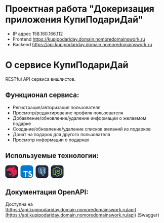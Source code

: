 # Проектная работа "Докеризация приложения КупиПодариДай"

- IP адрес 158.160.166.112
- Frontend https://kupipodariday.domain.nomoredomainswork.ru
- Backend https://api.kupipodariday.domain.nomoredomainswork.ru

# О сервисе КупиПодариДай

RESTful API сервиса вишлистов.

## Функционал сервиса:

- Регистрация/авторизация пользователя
- Просмотр/редактирование профиля пользователя
- Добавление/обновление/удаление информации о желаемом подарке
- Создание/обновление/удаление списков желаний из подарков
- Донат на подарок для другого пользователя
- Просмотр информации о подарках

## Используемые технологии:

<div>
  <img src="https://raw.githubusercontent.com/tandpfun/skill-icons/59059d9d1a2c092696dc66e00931cc1181a4ce1f/icons/NestJS-Dark.svg" title="NestJS" alt="NestJS" width="40" height="40"/>&nbsp;
  <img src="https://raw.githubusercontent.com/tandpfun/skill-icons/d1c752b99bb25a0e5aa363bae1db2809173ee966/icons/TypeScript.svg" title="TypeScript" alt="TypeScript" width="40" height="40"/>&nbsp;
  <img src="https://raw.githubusercontent.com/tandpfun/skill-icons/59059d9d1a2c092696dc66e00931cc1181a4ce1f/icons/PostgreSQL-Dark.svg"  title="PostgreSQL" alt="PostgreSQL" width="40" height="40"/>&nbsp;
  <img src="https://raw.githubusercontent.com/tandpfun/skill-icons/59059d9d1a2c092696dc66e00931cc1181a4ce1f/icons/NodeJS-Dark.svg" title="NodeJS" alt="NodeJS" width="40" height="40"/>&nbsp;
</div>

## Документация OpenAPI:
Доступна на [https://api.kupipodariday.domain.nomoredomainswork.ru/api](https://api.kupipodariday.domain.nomoredomainswork.ru/api) (Swagger)
